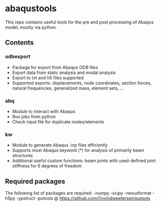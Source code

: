 # abaqustools

This repo contains useful tools for the pre and post processing of Abaqus model, mostly via python.

## Contents

### odbexport
- Package for export from Abaqus ODB files
- Export data from static analysis and modal analysis
- Export to txt and h5 files supported
- Supported exports: displacements, node coordinates, section forces, natural frequencies, generalized mass, element sets, ...

### abq
- Module to interact with Abaqus
- Run jobs from python
- Check input file for duplicate nodes/elements

### kw
- Module to generate Abaqus .inp files efficiently
- Supports most Abaqus keyword (*) for analysis of primarily beam structures
- Additional useful custom functions: beam joints with used-defined joint stiffness for 6 degrees of freedom

## Required packages
The following list of packages are required:
-numpy
-scipy
-nexusformat
-h5py
-ypstruct
-putools @ https://github.com/Oyvindwpetersen/putools

